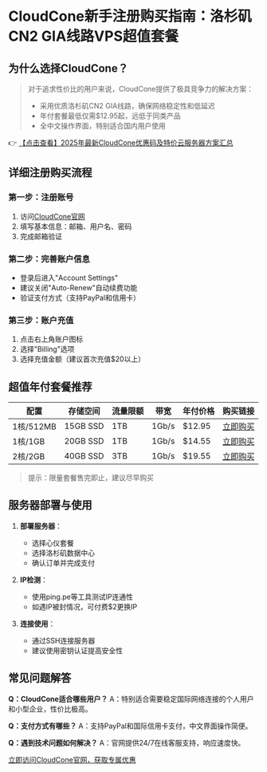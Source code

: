 # CloudCone新手注册购买指南：洛杉矶CN2 GIA线路VPS超值套餐

## 为什么选择CloudCone？

> 对于追求性价比的用户来说，CloudCone提供了极具竞争力的解决方案：
> - 采用优质洛杉矶CN2 GIA线路，确保网络稳定性和低延迟
> - 年付套餐最低仅需$12.95起，远低于同类产品
> - 全中文操作界面，特别适合国内用户使用

👉 [【点击查看】2025年最新CloudCone优惠码及特价云服务器方案汇总](https://bit.ly/Cloudcone)

## 详细注册购买流程

### 第一步：注册账号
1. 访问[CloudCone官网](https://bit.ly/Cloudcone)
2. 填写基本信息：邮箱、用户名、密码
3. 完成邮箱验证

### 第二步：完善账户信息
- 登录后进入"Account Settings"
- 建议关闭"Auto-Renew"自动续费功能
- 验证支付方式（支持PayPal和信用卡）

### 第三步：账户充值
1. 点击右上角账户图标
2. 选择"Billing"选项
3. 选择充值金额（建议首次充值$20以上）

## 超值年付套餐推荐

| 配置        | 存储空间   | 流量限额 | 带宽    | 年付价格      | 购买链接                  |
|-------------|------------|----------|---------|---------------|---------------------------|
| 1核/512MB   | 15GB SSD   | 1TB      | 1Gb/s   | $12.95        | [立即购买](https://bit.ly/Cloudcone) |
| 1核/1GB     | 20GB SSD   | 1TB      | 1Gb/s   | $14.55        | [立即购买](https://bit.ly/Cloudcone) |
| 2核/2GB     | 40GB SSD   | 3TB      | 1Gb/s   | $19.55        | [立即购买](https://bit.ly/Cloudcone) |

> 提示：限量套餐售完即止，建议尽早购买

## 服务器部署与使用

1. **部署服务器**：
   - 选择心仪套餐
   - 选择洛杉矶数据中心
   - 确认订单并完成支付

2. **IP检测**：
   - 使用ping.pe等工具测试IP连通性
   - 如遇IP被封情况，可付费$2更换IP

3. **连接使用**：
   - 通过SSH连接服务器
   - 建议使用密钥认证提高安全性

## 常见问题解答

**Q：CloudCone适合哪些用户？**
A：特别适合需要稳定国际网络连接的个人用户和小型企业，性价比极高。

**Q：支付方式有哪些？**
A：支持PayPal和国际信用卡支付，中文界面操作简便。

**Q：遇到技术问题如何解决？**
A：官网提供24/7在线客服支持，响应速度快。

[立即访问CloudCone官网，获取专属优惠](https://bit.ly/Cloudcone)